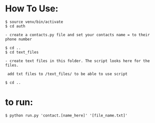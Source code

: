 # How To Use:
    $ source venv/bin/activate 
    $ cd auth

    - create a contacts.py file and set your contacts name = to their phone number

    $ cd ..
    $ cd text_files

    - create text files in this folder. The script looks here for the files.

     add txt files to /text_files/ to be able to use script

    $ cd ..

# to run: 
    $ python run.py 'contact.[name_here]' '[file_name.txt]'